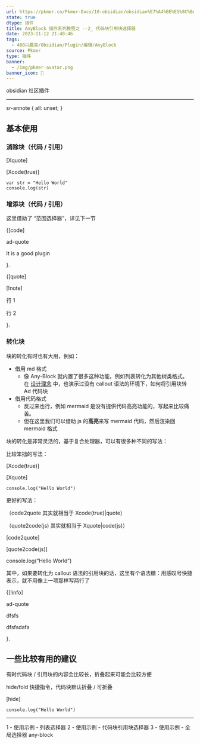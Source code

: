 ```yaml
---
url: https://pkmer.cn/Pkmer-Docs/10-obsidian/obsidian%E7%A4%BE%E5%8C%BA%E6%8F%92%E4%BB%B6/any-block/2
state: true
dtype: 插件
title: AnyBlock 插件系列教程之 --2_ 代码块引用块选择器
date: 2023-11-12 21:40:46
tags:
  - 400兴趣类/Obsidian/Plugin/编辑/AnyBlock
source: Pkmer
type: 插件
banner:
  - /img/pkmer-avatar.png
banner_icon: 🔖
---
```

<div class="menu-toggle"> <SidebarToggle client:idle ></SidebarToggle> </div>

obsidian 社区插件

* * *

sr-annote { all: unset; }

## 基本使用

### 消除块（代码 / 引用）

[Xquote]

[Xcode(true)]

```
var str = "Hello World"
console.log(str)

```

### 增添块（代码 / 引用）

这里借助了 “范围选择器”，详见下一节

{[code]

ad-quote

It is a good plugin

}.

{[quote]

[!note]

行 1

行 2

}.

### 转化块

块的转化有时也有大用，例如：

*   借用 md 格式
    *   像 Any-Block 就内置了很多这种功能，例如列表转化为其他树类格式。 在 [设计理念](https://pkmer.cn/Pkmer-Docs/10-obsidian/obsidian%E7%A4%BE%E5%8C%BA%E6%8F%92%E4%BB%B6/any-block/2---%E4%BD%BF%E7%94%A8%E7%A4%BA%E4%BE%8B---%E4%BB%A3%E7%A0%81%E5%9D%97%E5%BC%95%E7%94%A8%E5%9D%97%E9%80%89%E6%8B%A9%E5%99%A8/10-Obsidian/Obsidian%E7%A4%BE%E5%8C%BA%E6%8F%92%E4%BB%B6/any-block/any-block.md) 中，也演示过没有 callout 语法的环境下，如何将引用块转 Ad 代码块
*   借用代码格式
    *   反过来也行，例如 mermaid 是没有提供代码高亮功能的，写起来比较痛苦。
    *   但在这里我们可以借助 js 的**高亮**来写 mermaid 代码，然后渲染回 mermaid 格式

块的转化是非常灵活的，基于复合处理器，可以有很多种不同的写法：

比较笨拙的写法：

[Xcode(true)]

[Xquote]

```
console.log("Hello World")

``` 

更好的写法：

（code2quote 其实就相当于 Xcode(true)|quote）

（quote2code(js) 其实就相当于 Xquote|code(js)）

[code2quote]

[quote2code(js)]

console.log(“Hello World”)

其中，如果要转化为 callout 语法的引用块的话，这里有个语法糖：用感叹号快捷表示，就不用像上一项那样写两行了

{[!info]

ad-quote

dfsfs

dfsfsdafa

}.

## 一些比较有用的建议

有时代码块 / 引用块的内容会比较长，折叠起来可能会比较方便

hide/fold 快捷指令，代码块默认折叠 / 可折叠

[hide]

```
console.log("Hello World")

```

* * *

1 - 使用示例 - 列表选择器 2 - 使用示例 - 代码块引用块选择器 3 - 使用示例 - 全局选择器 any-block